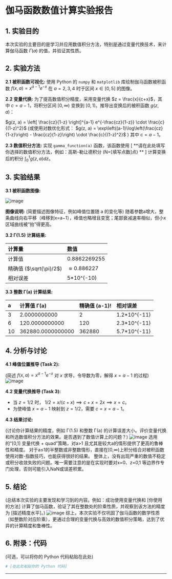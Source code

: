# 伽马函数数值计算实验报告


## 1. 实验目的

本次实验的主要目的是学习并应用数值积分方法，特别是通过变量代换技术，来计算伽马函数 $\Gamma(a)$ 的值，并验证其性质。

## 2. 实验方法

**2.1 被积函数可视化:**
使用 Python 的 `numpy` 和 `matplotlib` 库绘制伽马函数被积函数 $f(x, a) = x^{a-1} e^{-x}$ 在 $a=2, 3, 4$ 时于区间 $x \in [0, 5]$ 的图像。

**2.2 变量代换:**
为了提高数值积分精度，采用变量代换 $z = \frac{x}{c+x}$，其中 $c=a-1$，将积分区间 $[0, \infty)$ 变换到 $[0, 1)$。推导出变换后的被积函数 $g(z, a)$：

$g(z, a) = \left[ \frac{cz}{1-z} \right]^{a-1} e^{-\frac{cz}{1-z}} \cdot \frac{c}{(1-z)^2}$
(或使用对数优化形式： $g(z, a) = \exp\left((a-1)\log\left(\frac{cz}{1-z}\right) - \frac{cz}{1-z}\right) \cdot \frac{c}{(1-z)^2}$ )
其中 $c=a-1$。

**2.3 数值积分方法:**
实现 `gamma_function(a)` 函数，该函数使用 [ **请在此处填写你选择的数值积分方法，例如：高斯-勒让德积分 (N=[填写点数]点) ** ] 计算变换后的积分 $\int_0^1 g(z, a) dz$。

## 3. 实验结果

**3.1 被积函数图像:**

![image](https://github.com/user-attachments/assets/b51d750e-eb51-45e9-bedb-23dde800eb0a)


**图像说明:** (简要描述图像特征，例如峰值位置随 a 的变化等)
随着参数a增大，整条曲线向右平移（峰移到x=a−1），峰值也略增且变宽；尾部衰减速率相似，但小x区域曲线被“抬”得更高。

**3.2 Γ(1.5) 计算结果:**

| 计算量        | 数值                     |
| :------------ | :----------------------- |
| 计算值        |0.8862269255 |
| 精确值 ($\sqrt{\pi}/2$) | $\approx 0.886227$       |
| 相对误差      | 5*10^(-10)  |

**3.3 整数 Γ(a) 计算结果:**

| a   | 计算值 Γ(a)          | 精确值 (a-1)! | 相对误差             |
| :-- | :------------------- | :------------ | :------------------- |
| 3   | 2.0000000000 | 2             |1.2*10^(-11) |
| 6   | 120.0000000000 | 120           |2.3*10^(-11) |
| 10  | 362880.0000000000| 362880        | 5.7*10^(-11) |

## 4. 分析与讨论

**4.1 峰值位置推导 (Task 2):**

(简述 $f(x, a) = x^{a-1} e^{-x}$ 对 $x$ 求导，令导数为零，解得 $x=a-1$ 的过程)
![image](https://github.com/user-attachments/assets/b624eacd-c881-4f25-a3fc-8a90a97506d8)


**4.2 变量代换推导 (Task 3):**

*   当 $z=1/2$ 时， $1/2 = x/(c+x) \implies c+x = 2x \implies x=c$。
*   为使峰值 $x=a-1$ 映射到 $z=1/2$，需要 $c=x=a-1$。

**4.3 结果讨论:**

(讨论你计算结果的精度，例如 Γ(1.5) 和整数 Γ(a) 的计算误差大小。评价变量代换和所选数值积分方法的效果。是否遇到了数值计算上的问题？)
![image](https://github.com/user-attachments/assets/54ecf24d-2c4f-4edd-a667-690cee95efb8)
选用的“[0,1] 变量代换 + quad”策略，对a>1 且尤其是较大a的情形提供了更高的鲁棒性和精度。
对于a≤1的半整数或非整数情形，直接在[0,∞)上积分结合对被积函数使用对数-指数技巧，也能获得很好的结果。
整体上，没有出现严重的数值不稳定或积分收敛失败的问题。唯一需要注意的是在实现时要对x=0、z=0,1 等边界作专门处理，否则可能引入NaN或误差积累。

## 5. 结论

(总结本次实验的主要发现和学习到的内容。例如：成功使用变量代换和 [你使用的方法] 计算了伽马函数，验证了其在整数处的阶乘性质，并观察到该方法的精度为 [描述精度水平]。)
![image](https://github.com/user-attachments/assets/71bc0e8f-10bb-47f1-9676-4f4526652000)
综上，本次实验不仅巩固了伽马函数的数学性质（如整数阶对应阶乘），更通过合理的变量代换与高效的数值积分策略，达到了优异的计算精度和鲁棒性。

## 6. 附录：代码

(可选，可以将你的 Python 代码粘贴在此处)

```python
# [在此处粘贴你的 Python 代码]
```

---
